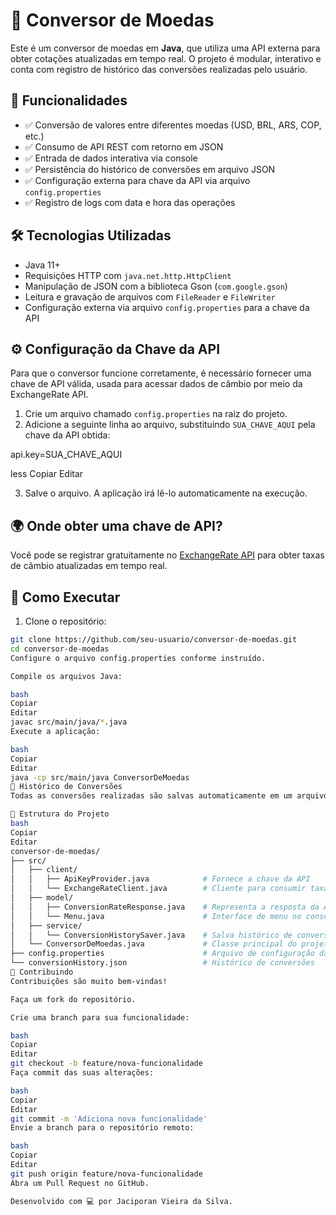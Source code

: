 # 💱 Conversor de Moedas

Este é um conversor de moedas em **Java**, que utiliza uma API externa para obter cotações atualizadas em tempo real. O projeto é modular, interativo e conta com registro de histórico das conversões realizadas pelo usuário.

## 📌 Funcionalidades

- ✅ Conversão de valores entre diferentes moedas (USD, BRL, ARS, COP, etc.)
- ✅ Consumo de API REST com retorno em JSON
- ✅ Entrada de dados interativa via console
- ✅ Persistência do histórico de conversões em arquivo JSON
- ✅ Configuração externa para chave da API via arquivo `config.properties`
- ✅ Registro de logs com data e hora das operações

## 🛠️ Tecnologias Utilizadas

- Java 11+
- Requisições HTTP com `java.net.http.HttpClient`
- Manipulação de JSON com a biblioteca Gson (`com.google.gson`)
- Leitura e gravação de arquivos com `FileReader` e `FileWriter`
- Configuração externa via arquivo `config.properties` para a chave da API

## ⚙️ Configuração da Chave da API

Para que o conversor funcione corretamente, é necessário fornecer uma chave de API válida, usada para acessar dados de câmbio por meio da ExchangeRate API.

1. Crie um arquivo chamado `config.properties` na raiz do projeto.
2. Adicione a seguinte linha ao arquivo, substituindo `SUA_CHAVE_AQUI` pela chave da API obtida:

api.key=SUA_CHAVE_AQUI

less
Copiar
Editar

3. Salve o arquivo. A aplicação irá lê-lo automaticamente na execução.

## 🌍 Onde obter uma chave de API?

Você pode se registrar gratuitamente no [ExchangeRate API](https://www.exchangerate-api.com) para obter taxas de câmbio atualizadas em tempo real.

## 🚀 Como Executar

1. Clone o repositório:

```bash
git clone https://github.com/seu-usuario/conversor-de-moedas.git
cd conversor-de-moedas
Configure o arquivo config.properties conforme instruído.

Compile os arquivos Java:

bash
Copiar
Editar
javac src/main/java/*.java
Execute a aplicação:

bash
Copiar
Editar
java -cp src/main/java ConversorDeMoedas
🧾 Histórico de Conversões
Todas as conversões realizadas são salvas automaticamente em um arquivo chamado conversionHistory.json, permitindo ao usuário acompanhar os valores convertidos ao longo do tempo.

📂 Estrutura do Projeto
bash
Copiar
Editar
conversor-de-moedas/
├── src/
│   ├── client/
│   │   ├── ApiKeyProvider.java            # Fornece a chave da API
│   │   └── ExchangeRateClient.java        # Cliente para consumir taxas de câmbio
│   ├── model/
│   │   ├── ConversionRateResponse.java    # Representa a resposta da API
│   │   └── Menu.java                      # Interface de menu no console
│   ├── service/
│   │   └── ConversionHistorySaver.java    # Salva histórico de conversões
│   └── ConversorDeMoedas.java             # Classe principal do projeto
├── config.properties                      # Arquivo de configuração da chave da API
└── conversionHistory.json                 # Histórico de conversões
🤝 Contribuindo
Contribuições são muito bem-vindas!

Faça um fork do repositório.

Crie uma branch para sua funcionalidade:

bash
Copiar
Editar
git checkout -b feature/nova-funcionalidade
Faça commit das suas alterações:

bash
Copiar
Editar
git commit -m 'Adiciona nova funcionalidade'
Envie a branch para o repositório remoto:

bash
Copiar
Editar
git push origin feature/nova-funcionalidade
Abra um Pull Request no GitHub.

Desenvolvido com 💻 por Jaciporan Vieira da Silva.



